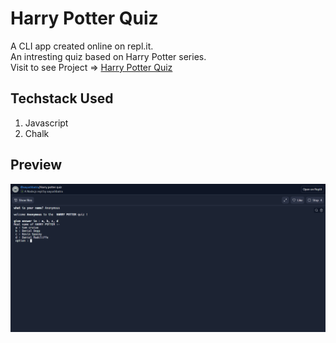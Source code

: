 # Harry Potter Quiz

A CLI app created online on repl.it. </br>
An intresting quiz based on Harry Potter series.</br>
Visit to see Project => [Harry Potter Quiz](https://repl.it/@aayushbatra/Harry-potter-quiz?embed=1&output=1)

## Techstack Used
1. Javascript
2. Chalk

## Preview
![App preview](https://github.com/BatraAayush/CLI-APP-HARRY-POTTER-QUIZ/blob/main/Harry%20potter%20quiz%20preview.png)
